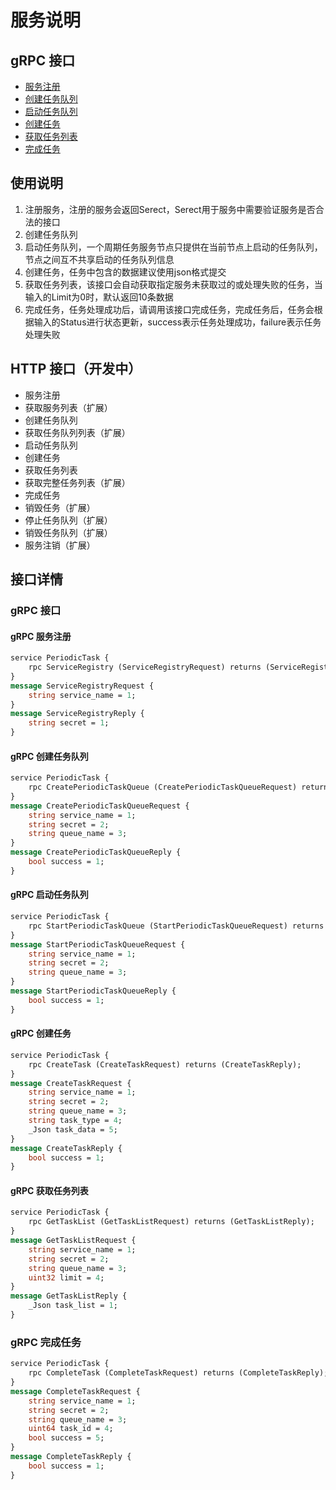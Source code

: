 # 服务说明
## gRPC 接口
* [服务注册](#gRPC-服务注册)
* [创建任务队列](#gRPC-创建任务队列)
* [启动任务队列](#gRPC-启动任务队列)
* [创建任务](#gRPC-创建任务)
* [获取任务列表](#gRPC-获取任务列表)
* [完成任务](#gRPC-完成任务)

## 使用说明
1. 注册服务，注册的服务会返回Serect，Serect用于服务中需要验证服务是否合法的接口
2. 创建任务队列
3. 启动任务队列，一个周期任务服务节点只提供在当前节点上启动的任务队列，节点之间互不共享启动的任务队列信息
4. 创建任务，任务中包含的数据建议使用json格式提交
5. 获取任务列表，该接口会自动获取指定服务未获取过的或处理失败的任务，当输入的Limit为0时，默认返回10条数据
6. 完成任务，任务处理成功后，请调用该接口完成任务，完成任务后，任务会根据输入的Status进行状态更新，success表示任务处理成功，failure表示任务处理失败

## HTTP 接口（开发中）
* 服务注册
* 获取服务列表（扩展）
* 创建任务队列
* 获取任务队列列表（扩展）
* 启动任务队列
* 创建任务
* 获取任务列表
* 获取完整任务列表（扩展）
* 完成任务
* 销毁任务（扩展）
* 停止任务队列（扩展）
* 销毁任务队列（扩展）
* 服务注销（扩展）

## 接口详情
### gRPC 接口
#### gRPC 服务注册
```proto
service PeriodicTask {
	rpc ServiceRegistry (ServiceRegistryRequest) returns (ServiceRegistryReply);
}
message ServiceRegistryRequest {
	string service_name = 1;
}
message ServiceRegistryReply {
	string secret = 1;
}
```
#### gRPC 创建任务队列
```proto
service PeriodicTask {
	rpc CreatePeriodicTaskQueue (CreatePeriodicTaskQueueRequest) returns (CreatePeriodicTaskQueueReply);
}
message CreatePeriodicTaskQueueRequest {
	string service_name = 1;
	string secret = 2;
	string queue_name = 3;
}
message CreatePeriodicTaskQueueReply {
	bool success = 1;
}
```
#### gRPC 启动任务队列
```proto
service PeriodicTask {
	rpc StartPeriodicTaskQueue (StartPeriodicTaskQueueRequest) returns (StartPeriodicTaskQueueReply);
}
message StartPeriodicTaskQueueRequest {
	string service_name = 1;
	string secret = 2;
	string queue_name = 3;
}
message StartPeriodicTaskQueueReply {
	bool success = 1;
}
```
#### gRPC 创建任务
```proto
service PeriodicTask {
	rpc CreateTask (CreateTaskRequest) returns (CreateTaskReply);
}
message CreateTaskRequest {
	string service_name = 1;
	string secret = 2;
	string queue_name = 3;
	string task_type = 4;
	_Json task_data = 5;
}
message CreateTaskReply {
	bool success = 1;
}
```
#### gRPC 获取任务列表
```proto
service PeriodicTask {
	rpc GetTaskList (GetTaskListRequest) returns (GetTaskListReply);
}
message GetTaskListRequest {
	string service_name = 1;
	string secret = 2;
	string queue_name = 3;
	uint32 limit = 4;
}
message GetTaskListReply {
	_Json task_list = 1;
}
```
### gRPC 完成任务
```proto
service PeriodicTask {
	rpc CompleteTask (CompleteTaskRequest) returns (CompleteTaskReply);
}
message CompleteTaskRequest {
	string service_name = 1;
	string secret = 2;
	string queue_name = 3;
	uint64 task_id = 4;
	bool success = 5;
}
message CompleteTaskReply {
	bool success = 1;
}
```
